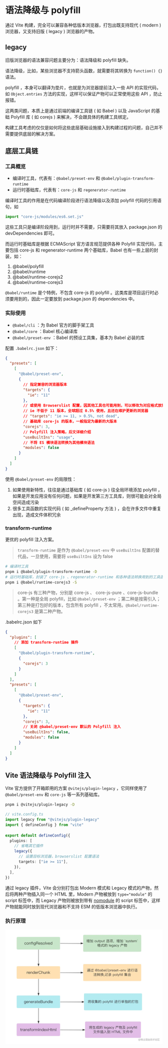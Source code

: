 # 语法降级与 polyfill

通过 Vite 构建，完全可以兼容各种低版本浏览器，打包出既支持现代 ( modern ) 浏览器，又支持旧版 ( legacy ) 浏览器的产物。

## legacy

旧版浏览器的语法兼容问题主要分为：语法降级和 polyfill 缺失。

语法降级，比如，某些浏览器不支持箭头函数，就需要将其转换为 `function() {}` 语法。

polyfill ，本身可以翻译为垫片，也就是为浏览器提前注入一些 API 的实现代码，如 `Object.entries` 方法的实现，这样可以保证产物可以正常使用这些 API ，防止报错。

这两类问题，本质上是通过前端的编译工具链 ( 如 Babel ) 以及 JavaScript 的基础 Polyfill 库 ( 如 corejs ) 来解决，不会跟具体的构建工具绑定。

构建工具考虑的仅仅是如何将这些底层基础设施接入到构建过程的问题，自己并不需要提供底层的解决方案。

## 底层工具链

### 工具概览

- 编译时工具，代表有：`@babel/preset-env` 和 `@babel/plugin-transform-runtime`
- 运行时基础库，代表有：`core-js` 和 `regenerator-runtime`

编译时工具的作用是在代码编译阶段进行语法降级以及添加 polyfill 代码的引用语句，如

```ts
import "core-js/modules/es6.set.js"
```

这些工具只是编译阶段用到，运行时并不需要，只需要将其放入 package.json 的 devDependencies 即可。

而运行时基础库是根据 ECMAScript 官方语言规范提供各种 Polyfill 实现代码，主要包括 core-js 和 regenerator-runtime 两个基础库，Babel 也有一些上层的封装，如：

1. @babel/polyfill
1. @babel/runtime
1. @babel/runtime-corejs2
1. @babel/runtime-corejs3

`@babel/runtime` 是个特例，不包含 core-js 的 polyfill 。这类库是项目运行时必须要用到的，因此一定要放到 package.json 的 dependencies 中。

### 实际使用

- `@babel/cli` ：为 Babel 官方的脚手架工具
- `@babel/core` ：Babel 核心编译库
- `@babel/preset-env` ：Babel 的预设工具集，基本为 Babel 必装的库

配置 `.babelrc.json` 如下：

```json
{
  "presets": [
    [
      "@babel/preset-env",
      {
        // 指定兼容的浏览器版本
        "targets": {
          "ie": "11"
        },
        // 或使用 Browserslist 配置，因其他工具也可能用到，可以修改为对应格式放到 package.json 中
        // ie 不低于 11 版本，全球超过 0.5% 使用，且还在维护更新的浏览器
        // "targets": "ie >= 11, > 0.5%, not dead",
        // 基础库 core-js 的版本，一般指定为最新的大版本
        "corejs": 3,
        // Polyfill 注入策略，后文详细介绍
        "useBuiltIns": "usage",
        // 不将 ES 模块语法转换为其他模块语法
        "modules": false
      }
    ]
  ]
}
```

使用 `@babel/preset-env` 的局限性：

1. 如果使用新特性，往往是通过基础库 ( 如 core-js ) 往全局环境添加 polyfill ，如果是开发应用没有任何问题，如果是开发第三方工具库，则很可能会对全局空间造成污染
1. 很多工具函数的实现代码 ( 如 \_defineProperty 方法 ) ，会在许多文件中重复出现，造成文件体积冗余

### transform-runtime

更优的 polyfill 注入方案。

> `transform-runtime` 是作为 `@babel/preset-env` 中 `useBuiltIns` 配置的替代品，一旦使用，需要将 `useBuiltIns` 设为 false

```bash
# 编译时工具
pnpm i @babel/plugin-transform-runtime -D
# 运行时基础库，封装了 core-js 、regenerator-runtime 和各种语法转换用到的工具函数
pnpm i @babel/runtime-corejs3 -S
```

> core-js 有三种产物，分别是 core-js 、 core-js-pure 、core-js-bundle 。第一种是全局 polyfill，比如 `@babel/preset-env` ；第二种是按需引入；第三种是打包好的版本，包含所有 polyfill ，不太常用。`@babel/runtime-corejs3` 是第二种产物。

.babelrc.json 如下

```json
{
  "plugins": [
    // 添加 transform-runtime 插件
    [
      "@babel/plugin-transform-runtime",
      {
        "corejs": 3
      }
    ]
  ],
  "presets": [
    [
      "@babel/preset-env",
      {
        "targets": {
          "ie": "11"
        },
        "corejs": 3,
        // 关闭 @babel/preset-env 默认的 Polyfill 注入
        "useBuiltIns": false,
        "modules": false
      }
    ]
  ]
}
```

## Vite 语法降级与 Polyfill 注入

Vite 官方提供了开箱即用的方案 `@vitejs/plugin-legacy` ，它同样使用了 `@babel/preset-env` 和 `core-js` 等一系列基础库。

```bash
pnpm i @vitejs/plugin-legacy -D
```

```ts
// vite.config.ts
import legacy from "@vitejs/plugin-legacy"
import { defineConfig } from "vite"

export default defineConfig({
  plugins: [
    // 省略其它插件
    legacy({
      // 设置目标浏览器，browserslist 配置语法
      targets: ["ie >= 11"],
    }),
  ],
})
```

通过 legacy 插件，Vite 会分别打包出 Modern 模式和 Legacy 模式的产物，然后将两种产物插入同一个 HTML 里，Modern 产物被放到 `type="module"` 的 script 标签中，而 Legacy 产物则被放到带有 [nomodule](https://developer.mozilla.org/en-US/docs/Web/HTML/Element/script#attr-nomodule) 的 script 标签中，这样产物就能同时放到现代浏览器和不支持 ESM 的低版本浏览器中执行。

### 执行原理

![plugin-legacy](/vite/plugin-legacy.jpg)
